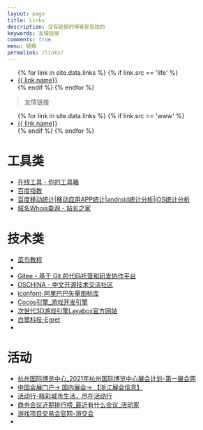 ```yaml
---
layout: page
title: Links
description: 没有链接的博客是孤独的
keywords: 友情链接
comments: true
menu: 链接
permalink: /links/
---
```



<ul>
{% for link in site.data.links %}
  {% if link.src == 'life' %}
  <li><a href="{{ link.url }}" target="_blank">{{ link.name}}</a></li>
  {% endif %}
{% endfor %}
</ul>

> 友情链接

<ul>
{% for link in site.data.links %}
  {% if link.src == 'www' %}
  <li><a href="{{ link.url }}" target="_blank">{{ link.name}}</a></li>
  {% endif %}
{% endfor %}
</ul>


# 工具类

- [在线工具 - 你的工具箱](https://tool.lu/)
- [百度指数](https://index.baidu.com/v2/index.html#/)
- [百度移动统计|移动应用APP统计|android统计分析|iOS统计分析](https://mtj.baidu.com)
- [域名Whois查询 - 站长之家](http://whois.chinaz.com/)

# 技术类

- [菜鸟教程](https://www.runoob.com/)
- 
- [Gitee - 基于 Git 的代码托管和研发协作平台](https://gitee.com/)
- [OSCHINA - 中文开源技术交流社区](https://www.oschina.net/)
- [iconfont-阿里巴巴矢量图标库](https://www.iconfont.cn/)
- [Cocos引擎_游戏开发引擎](https://www.cocos.com/)
- [次世代3D游戏引擎Layabox官方网站](https://www.layabox.com/)
- [白鹭科技-Egret](https://egret.com/)
- 

# 活动
- [杭州国际博览中心_2021年杭州国际博览中心展会计划-第一展会网](http://www.onezh.com/hall/plan_687.html)
- [中国会展门户-> 国内展会-> 【浙江展会信息】](http://www.cnena.com/showroom/list_city.php?cityid=47)
- [活动行-精彩城市生活，尽在活动行](https://www.huodongxing.com/)
- [商务会议近期排行榜_最近有什么会议_活动家](http://www.41huiyi.com/business/)
- [游戏项目交易会官网-游交会](http://www.youxivc.com/)
- 
